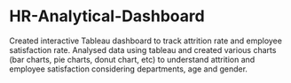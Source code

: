 # HR-Analytical-Dashboard
Created interactive Tableau dashboard to track attrition rate and employee satisfaction rate.
Analysed data using tableau and created various charts (bar charts, pie charts, donut chart, etc) to understand attrition and employee satisfaction considering departments, age and gender.
